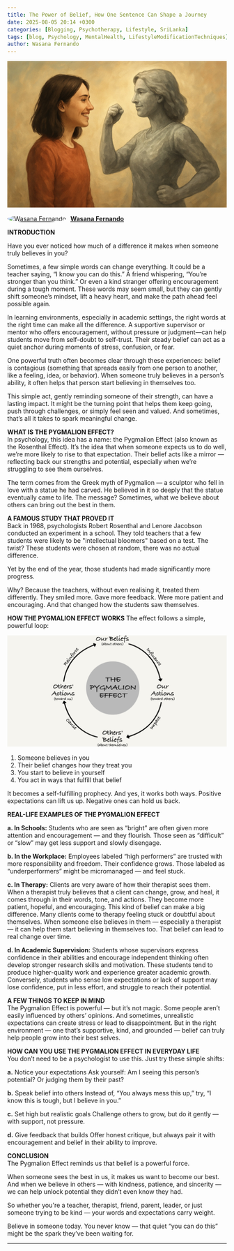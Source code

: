 ```yaml
---
title: The Power of Belief, How One Sentence Can Shape a Journey
date: 2025-08-05 20:14 +0300
categories: [Blogging, Psychotherapy, Lifestyle, SriLanka]
tags: [blog, Psychology, MentalHealth, LifestyleModificationTechniques]
author: Wasana Fernando
---
```


![Desktop View](assets/ab.jpeg)

<div style="display: flex; align-items: center;">
  <a href="https://www.linkedin.com/in/wasana-fernando-37870295/" target="_blank">
    <img src="https://media.licdn.com/dms/image/v2/D4D03AQGqmZMF-iRUqA/profile-displayphoto-shrink_200_200/B4DZZtGoXmGcAY-/0/1745587183368?e=1755734400&v=beta&t=vnDv5XHSj2TDWWcWCZklt1uhS4tbSnotW3C0_AVa1y0" alt="Wasana Fernando" width="50" height="50" style="border-radius: 50%; margin-right: 10px;">
  </a>
  <a href="https://www.linkedin.com/in/wasana-fernando-37870295/" target="_blank" style="font-weight: bold;">Wasana Fernando</a>
</div>

**INTRODUCTION** <br>

Have you ever noticed how much of a difference it makes when someone truly believes in you?

Sometimes, a few simple words can change everything. It could be a teacher saying, “I know you can do this.” A friend whispering, “You’re stronger than you think.” Or even a kind stranger offering encouragement during a tough moment. These words may seem small, but they can gently shift someone’s mindset, lift a heavy heart, and make the path ahead feel possible again.

In learning environments, especially in academic settings, the right words at the right time can make all the difference. A supportive supervisor or mentor who offers encouragement, without pressure or judgment—can help students move from self-doubt to self-trust. Their steady belief can act as a quiet anchor during moments of stress, confusion, or fear.

One powerful truth often becomes clear through these experiences: belief is contagious (something that spreads easily from one person to another, like a feeling, idea, or behavior). When someone truly believes in a person’s ability, it often helps that person start believing in themselves too.

This simple act, gently reminding someone of their strength, can have a lasting impact. It might be the turning point that helps them keep going, push through challenges, or simply feel seen and valued. And sometimes, that’s all it takes to spark meaningful change.

**WHAT IS THE PYGMALION EFFECT?** <br>
In psychology, this idea has a name: the Pygmalion Effect (also known as the Rosenthal Effect). It’s the idea that when someone expects us to do well, we’re more likely to rise to that expectation. Their belief acts like a mirror — reflecting back our strengths and potential, especially when we’re struggling to see them ourselves.

The term comes from the Greek myth of Pygmalion — a sculptor who fell in love with a statue he had carved. He believed in it so deeply that the statue eventually came to life. The message? Sometimes, what we believe about others can bring out the best in them.


**A FAMOUS  STUDY THAT PROVED IT** <br>
Back in 1968, psychologists Robert Rosenthal and Lenore Jacobson conducted an experiment in a school. They told teachers that a few students were likely to be "intellectual bloomers" based on a test. The twist? These students were chosen at random,  there was no actual difference.

Yet by the end of the year, those students had made significantly more progress.

Why? Because the teachers, without even realising it, treated them differently. They smiled more. Gave more feedback. Were more patient and encouraging. And that changed how the students saw themselves.

**HOW THE PYGMALION EFFECT WORKS**
The effect follows a simple, powerful loop:

![Desktop View](assets/py.jpeg)

1. Someone believes in you
2. Their belief changes how they treat you
3. You start to believe in yourself
4. You act in ways that fulfill that belief

It becomes a self-fulfilling prophecy. And yes, it works both ways. Positive expectations can lift us up. Negative ones can hold us back.


**REAL-LIFE EXAMPLES OF THE PYGMALION EFFECT** <br>

**a. In Schools:** Students who are seen as “bright” are often given more attention and encouragement — and they flourish. Those seen as “difficult” or “slow” may get less support and slowly disengage.

**b. In the Workplace:** Employees labeled “high performers” are trusted with more responsibility and freedom. Their confidence grows. Those labeled as “underperformers” might be micromanaged — and feel stuck.

**c. In Therapy:** Clients are very aware of how their therapist sees them. When a therapist truly believes that a client can change, grow, and heal, it comes through in their words, tone, and actions. They become more patient, hopeful, and encouraging. This kind of belief can make a big difference. Many clients come to therapy feeling stuck or doubtful about themselves. When someone else believes in them — especially a therapist — it can help them start believing in themselves too. That belief can lead to real change over time.

**d. In Academic Supervision:** Students whose supervisors express confidence in their abilities and encourage independent thinking often develop stronger research skills and motivation. These students tend to produce higher-quality work and experience greater academic growth. Conversely, students who sense low expectations or lack of support may lose confidence, put in less effort, and struggle to reach their potential.

**A FEW THINGS TO KEEP IN MIND** <br>
The Pygmalion Effect is powerful — but it’s not magic. Some people aren’t easily influenced by others’ opinions. And sometimes, unrealistic expectations can create stress or lead to disappointment. But in the right environment — one that’s supportive, kind, and grounded — belief can truly help people grow into their best selves.

**HOW CAN YOU USE THE PYGMALION EFFECT IN EVERYDAY LIFE** <br>
      You don’t need to be a psychologist to use this. Just try these simple shifts:

**a.** Notice your expectations
      Ask yourself: Am I seeing this person’s potential? Or judging them by their past?

**b.** Speak belief into others
      Instead of, “You always mess this up,” try, “I know this is tough, but I believe in you.”

**c.** Set high but realistic goals
      Challenge others to grow, but do it gently — with support, not pressure.

**d.** Give feedback that builds
      Offer honest critique, but always pair it with encouragement and belief in their ability to improve.


**CONCLUSION** <br>
The Pygmalion Effect reminds us that belief is a powerful force.

When someone sees the best in us, it makes us want to become our best. And when we believe in others — with kindness, patience, and sincerity — we can help unlock potential they didn’t even know they had.

So whether you're a teacher, therapist, friend, parent, leader, or just someone trying to be kind — your words and expectations carry weight.

Believe in someone today.
You never know — that quiet “you can do this” might be the spark they’ve been waiting for.

----

